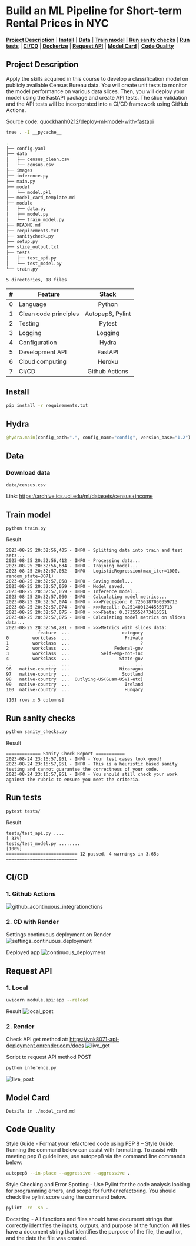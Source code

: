# Build an ML Pipeline for Short-term Rental Prices in NYC

[**Project Description**](#project-description) | [**Install**](#install) | [**Data**](#data) | [**Train model**](#train-model) | [**Run sanity checks**](#run-sanity-checks) | [**Run tests**](#run-tests) | [**CI/CD**](#cicd) | [**Dockerize**](#dockerize)  | [**Request API**](#request-api) | [**Model Card**](#model-card) | [**Code Quality**](#code-quality)

## Project Description
Apply the skills acquired in this course to develop a classification model on publicly available Census Bureau data. You will create unit tests to monitor the model performance on various data slices. Then, you will deploy your model using the FastAPI package and create API tests. The slice validation and the API tests will be incorporated into a CI/CD framework using GitHub Actions.

Source code: [quockhanh0212/deploy-ml-model-with-fastapi](https://github.com/quockhanh0212/deploy-ml-model-with-fastapi)


```bash
tree . -I __pycache__

.
├── config.yaml
├── data
│   ├── census_clean.csv
│   └── census.csv
├── images
├── inference.py
├── main.py
├── model
│   └── model.pkl
├── model_card_template.md
├── module
│   ├── data.py
│   ├── model.py
│   └── train_model.py
├── README.md
├── requirements.txt
├── sanitycheck.py
├── setup.py
├── slice_output.txt
├── tests
│   ├── test_api.py
│   └── test_model.py
└── train.py

5 directories, 18 files
```
| # | Feature               | Stack             |
|:-:|-----------------------|:-----------------:|
| 0 | Language              | Python            |
| 1 | Clean code principles | Autopep8, Pylint  |
| 2 | Testing               | Pytest            |
| 3 | Logging               | Logging           |
| 4 | Configuration         | Hydra             |
| 5 | Development API       | FastAPI           |
| 6 | Cloud computing       | Heroku            |
| 7 | CI/CD                 | Github Actions    |


## Install
```bash
pip install -r requirements.txt
```

## Hydra
```python
@hydra.main(config_path=".", config_name="config", version_base="1.2")
```

## Data
### Download data
```bash
data/census.csv
```
Link: https://archive.ics.uci.edu/ml/datasets/census+income

## Train model
```bash
python train.py
```
Result
```
2023-08-25 20:32:56,405 - INFO - Splitting data into train and test sets...
2023-08-25 20:32:56,412 - INFO - Processing data...
2023-08-25 20:32:56,634 - INFO - Training model...
2023-08-25 20:32:57,052 - INFO - LogisticRegression(max_iter=1000, random_state=8071)
2023-08-25 20:32:57,058 - INFO - Saving model...
2023-08-25 20:32:57,059 - INFO - Model saved.
2023-08-25 20:32:57,059 - INFO - Inference model...
2023-08-25 20:32:57,060 - INFO - Calculating model metrics...
2023-08-25 20:32:57,074 - INFO - >>>Precision: 0.7266187050359713
2023-08-25 20:32:57,074 - INFO - >>>Recall: 0.25140012445550713
2023-08-25 20:32:57,075 - INFO - >>>Fbeta: 0.3735552473416551
2023-08-25 20:32:57,075 - INFO - Calculating model metrics on slices data...
2023-08-25 20:32:58,281 - INFO - >>>Metrics with slices data:
            feature  ...                    category
0         workclass  ...                     Private
1         workclass  ...                           ?
2         workclass  ...                 Federal-gov
3         workclass  ...            Self-emp-not-inc
4         workclass  ...                   State-gov
..              ...  ...                         ...
96   native-country  ...                   Nicaragua
97   native-country  ...                    Scotland
98   native-country  ...  Outlying-US(Guam-USVI-etc)
99   native-country  ...                     Ireland
100  native-country  ...                     Hungary

[101 rows x 5 columns]
```

## Run sanity checks
```bash
python sanity_checks.py
```
Result
```
============= Sanity Check Report ===========
2023-08-24 23:16:57,951 - INFO - Your test cases look good!
2023-08-24 23:16:57,951 - INFO - This is a heuristic based sanity testing and cannot guarantee the correctness of your code.
2023-08-24 23:16:57,951 - INFO - You should still check your work against the rubric to ensure you meet the criteria.
```

## Run tests
```bash
pytest tests/
```
Result
```
tests/test_api.py ....                                                         [ 33%]
tests/test_model.py ........                                                   [100%]
=========================== 12 passed, 4 warnings in 3.65s ===========================
```

## CI/CD
### 1. Github Actions
![github_acontinuous_integrationctions](../../projects/deploy_ml_pipeline_in_production/images/continuous_integration.png)

### 2. CD with Render
Settings continuous deployment on Render
![settings_continuous_deployment](../../projects/deploy_ml_pipeline_in_production/images/settings_continuous_deployment.png)

Deployed app
![continuous_deployment](../../projects/deploy_ml_pipeline_in_production/images/continuous_deployment.png)


## Request API
### 1. Local
```bash
uvicorn module.api:app --reload
```
Result
![local_post](../../projects/deploy_ml_pipeline_in_production/images/local_post.png)

### 2. Render
Check API get method at: https://vnk8071-api-deployment.onrender.com/docs
![live_get](../../projects/deploy_ml_pipeline_in_production/images/live_get.png)

Script to request API method POST
```bash
python inference.py
```
![live_post](../../projects/deploy_ml_pipeline_in_production/images/live_post.png)


## Model Card
```
Details in ./model_card.md
```

## Code Quality
Style Guide - Format your refactored code using PEP 8 – Style Guide. Running the command below can assist with formatting. To assist with meeting pep 8 guidelines, use autopep8 via the command line commands below:
```bash
autopep8 --in-place --aggressive --aggressive .
```

Style Checking and Error Spotting - Use Pylint for the code analysis looking for programming errors, and scope for further refactoring. You should check the pylint score using the command below.
```bash
pylint -rn -sn .
```
Docstring - All functions and files should have document strings that correctly identifies the inputs, outputs, and purpose of the function. All files have a document string that identifies the purpose of the file, the author, and the date the file was created.
